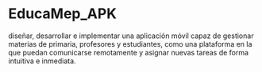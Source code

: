 # EducaMep_APK
diseñar, desarrollar e implementar una aplicación móvil capaz de gestionar
materias de primaria, profesores y estudiantes, como una plataforma en la que 
puedan comunicarse remotamente y asignar nuevas tareas de forma intuitiva e inmediata.
